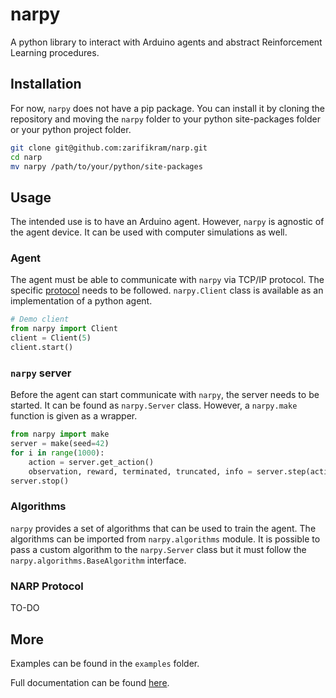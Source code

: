 # narpy
A python library to interact with Arduino agents and abstract Reinforcement Learning procedures.

## Installation
For now, `narpy` does not have a pip package. You can install it by cloning the repository and moving the `narpy` folder to your python site-packages folder or your python project folder.

```bash
git clone git@github.com:zarifikram/narp.git
cd narp
mv narpy /path/to/your/python/site-packages
```

## Usage
The intended use is to have an Arduino agent. However, `narpy` is agnostic of the agent device. It can be used with computer simulations as well.

### Agent
The agent must be able to communicate with `narpy` via TCP/IP protocol. The specific [protocol](#narp-protocol) needs to be followed. `narpy.Client` class is available as an implementation of a python agent.

```python
# Demo client
from narpy import Client
client = Client(5)
client.start()
```

### `narpy` server
Before the agent can start communicate with `narpy`, the server needs to be started. It can be found as `narpy.Server` class. However, a `narpy.make` function is given as a wrapper.

```python
from narpy import make
server = make(seed=42)
for i in range(1000):
    action = server.get_action()
    observation, reward, terminated, truncated, info = server.step(action)
server.stop()
```

### Algorithms
`narpy` provides a set of algorithms that can be used to train the agent. The algorithms can be imported from `narpy.algorithms` module. It is possible to pass a custom algorithm to the `narpy.Server` class but it must follow the `narpy.algorithms.BaseAlgorithm` interface.

### NARP Protocol
TO-DO

## More
Examples can be found in the `examples` folder.

Full documentation can be found [here](https://zarifikram.github.io/Reinforcement-Learning-Based-Obstacle-Detecting-Crawler-Robot/narpy/docs/index.html).
